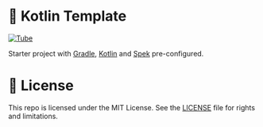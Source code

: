 # 🛫 Kotlin Template

[![Tube](https://jenkins.log-g.co/buildStatus/icon?job=phatblat/KotlinTemplate/master)](https://jenkins.log-g.co/job/phatblat/job/KotlinTemplate/job/master/)

Starter project with [Gradle](https://gradle.org/), [Kotlin](https://kotlinlang.org/) and [Spek](http://spekframework.org/) pre-configured.

# 📄 License

This repo is licensed under the MIT License. See the [LICENSE](LICENSE.md) file for rights and limitations.
